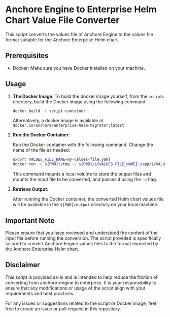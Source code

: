 # Anchore Engine to Enterprise Helm Chart Value File Converter

This script converts the values file of Anchore Engine to the values file format suitable for the Anchore Enterprise Helm chart.

## Prerequisites

- Docker: Make sure you have Docker installed on your machine.

## Usage

1. **The Docker Image**:
    To build the docker image yourself, from the `scripts` directory, build the Docker image using the following command:

    ```bash
    docker build -t script-container .
    ```

    Alternatively, a docker image is available at `docker.io/anchore/enterprise-helm-migrator:latest`

2. **Run the Docker Container**:

    Run the Docker container with the following command. Change the name of the file as needed:

    ```bash
    export VALUES_FILE_NAME=my-values-file.yaml
    docker run -v ${PWD}:/tmp -v ${PWD}/${VALUES_FILE_NAME}:/app/${VALUES_FILE_NAME} docker.io/anchore/enterprise-helm-migrator:latest -e /app/${VALUES_FILE_NAME} -d /tmp/output
    ```

    This command mounts a local volume to store the output files and mounts the input file to be converted, and passes it using the `-e` flag.

3. **Retrieve Output**:

    After running the Docker container, the converted Helm chart values file will be available in the `${PWD}/output` directory on your local machine.

## Important Note

Please ensure that you have reviewed and understood the content of the input file before running the conversion. The script provided is specifically tailored to convert Anchore Engine values files to the format expected by the Anchore Enterprise Helm chart.

## Disclaimer

This script is provided as-is and is intended to help reduce the friction of converting from anchore-engine to enterprise. It is your responsibility to ensure that any modifications or usage of the script align with your requirements and best practices.

For any issues or suggestions related to the script or Docker image, feel free to create an issue or pull request in this repository.
